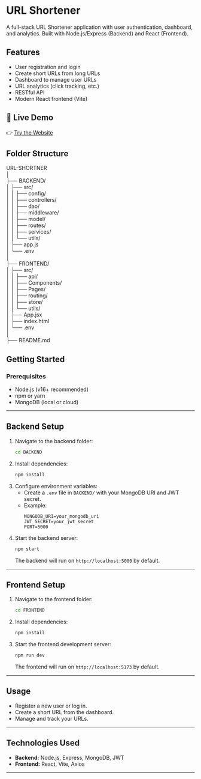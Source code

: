 # URL Shortener

A full-stack URL Shortener application with user authentication, dashboard, and analytics. Built with Node.js/Express (Backend) and React (Frontend).

## Features
- User registration and login
- Create short URLs from long URLs
- Dashboard to manage user URLs
- URL analytics (click tracking, etc.)
- RESTful API
- Modern React frontend (Vite)

## 🚀 Live Demo
👉 [Try the Website](https://url-shortner-ochre-phi.vercel.app/)   

## Folder Structure
URL-SHORTNER  
│  
├── BACKEND/             
│   ├── src/  
│   │   ├── config/  
│   │   ├── controllers/   
│   │   ├── dao/          
│   │   ├── middleware/   
│   │   ├── model/        
│   │   ├── routes/       
│   │   ├── services/      
│   │   └── utils/        
│   ├── app.js             
│   └── .env              
│  
├── FRONTEND/             
│   ├── src/  
│   │   ├── api/         
│   │   ├── Components/    
│   │   ├── Pages/         
│   │   ├── routing/     
│   │   ├── store/        
│   │   └── utils/         
│   ├── App.jsx  
│   ├── index.html  
│   └── .env  
│  
├── README.md  
   
  
## Getting Started

### Prerequisites
- Node.js (v16+ recommended)
- npm or yarn
- MongoDB (local or cloud)

---

## Backend Setup

1. Navigate to the backend folder:
   ```sh
   cd BACKEND
   ```
2. Install dependencies:
   ```sh
   npm install
   ```
3. Configure environment variables:
   - Create a `.env` file in `BACKEND/` with your MongoDB URI and JWT secret.
   - Example:
     ```env
     MONGODB_URI=your_mongodb_uri
     JWT_SECRET=your_jwt_secret
     PORT=5000
     ```
4. Start the backend server:
   ```sh
   npm start
   ```
   The backend will run on `http://localhost:5000` by default.

---

## Frontend Setup

1. Navigate to the frontend folder:
   ```sh
   cd FRONTEND
   ```
2. Install dependencies:
   ```sh
   npm install
   ```
3. Start the frontend development server:
   ```sh
   npm run dev
   ```
   The frontend will run on `http://localhost:5173` by default.

---

## Usage
- Register a new user or log in.
- Create a short URL from the dashboard.
- Manage and track your URLs.

---

## Technologies Used
- **Backend:** Node.js, Express, MongoDB, JWT
- **Frontend:** React, Vite, Axios

---









